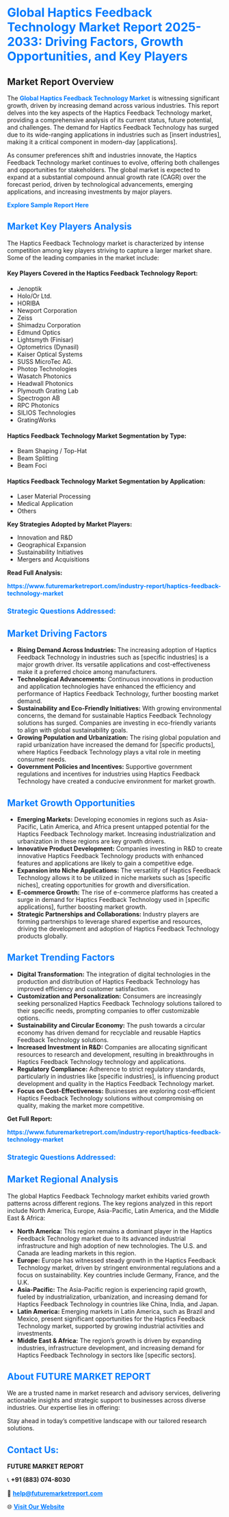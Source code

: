 <h1 style="color: #007BFF;">Global Haptics Feedback Technology Market Report 2025-2033: Driving Factors, Growth Opportunities, and Key Players</h1>

<section id="overview">
<h2>Market Report Overview</h2>
<p>The <a href="https://www.futuremarketreport.com/industry-report/haptics-feedback-technology-market" style="color: #007BFF; text-decoration: none;"><strong>Global Haptics Feedback Technology Market</strong></a> is witnessing significant growth, driven by increasing demand across various industries. This report delves into the key aspects of the Haptics Feedback Technology market, providing a comprehensive analysis of its current status, future potential, and challenges. The demand for Haptics Feedback Technology has surged due to its wide-ranging applications in industries such as [insert industries], making it a critical component in modern-day [applications].</p>
<p>As consumer preferences shift and industries innovate, the Haptics Feedback Technology market continues to evolve, offering both challenges and opportunities for stakeholders. The global market is expected to expand at a substantial compound annual growth rate (CAGR) over the forecast period, driven by technological advancements, emerging applications, and increasing investments by major players.</p>
</section>

<section id="overview">
<p><a href="https://www.futuremarketreport.com/request-sample/reportId=37722" style="color: #007BFF; text-decoration: none;"><strong>Explore Sample Report Here</strong></a></p>
</section>

<section id="key-players">
<h2 style="color: #007BFF;">Market Key Players Analysis</h2>
<p>The Haptics Feedback Technology market is characterized by intense competition among key players striving to capture a larger market share. Some of the leading companies in the market include:</p>
<h4>Key Players Covered in the Haptics Feedback Technology Report:</h4>
<ul><li>Jenoptik</li><li>Holo/Or Ltd.</li><li>HORIBA</li><li>Newport Corporation</li><li>Zeiss</li><li>Shimadzu Corporation</li><li>Edmund Optics</li><li>Lightsmyth (Finisar)</li><li>Optometrics (Dynasil)</li><li>Kaiser Optical Systems</li><li>SUSS MicroTec AG.</li><li>Photop Technologies</li><li>Wasatch Photonics</li><li>Headwall Photonics</li><li>Plymouth Grating Lab</li><li>Spectrogon AB</li><li>RPC Photonics</li><li>SILIOS Technologies</li><li>GratingWorks</li></ul>
<h4>Haptics Feedback Technology Market Segmentation by Type:</h4>
<ul><li>Beam Shaping / Top-Hat</li><li>Beam Splitting</li><li>Beam Foci</li></ul>

<h4>Haptics Feedback Technology Market Segmentation by Application:</h4>
<ul><li>Laser Material Processing</li><li>Medical Application</li><li>Others</li></ul>
<p><strong>Key Strategies Adopted by Market Players:</strong></p>
<ul>
<li>Innovation and R&D</li>
<li>Geographical Expansion</li>
<li>Sustainability Initiatives</li>
<li>Mergers and Acquisitions</li>
</ul>
</section>

<section>
<p><strong>Read Full Analysis: </strong></p><a href="https://www.futuremarketreport.com/industry-report/haptics-feedback-technology-market" style="color: #007BFF; text-decoration: none;"><strong>https://www.futuremarketreport.com/industry-report/haptics-feedback-technology-market</strong></a>
<h3 style="color: #007BFF;">Strategic Questions Addressed:</h3>
</section>

<section id="driving-factors">
<h2 style="color: #007BFF;">Market Driving Factors</h2>
<ul>
<li><strong>Rising Demand Across Industries:</strong> The increasing adoption of Haptics Feedback Technology in industries such as [specific industries] is a major growth driver. Its versatile applications and cost-effectiveness make it a preferred choice among manufacturers.</li>
<li><strong>Technological Advancements:</strong> Continuous innovations in production and application technologies have enhanced the efficiency and performance of Haptics Feedback Technology, further boosting market demand.</li>
<li><strong>Sustainability and Eco-Friendly Initiatives:</strong> With growing environmental concerns, the demand for sustainable Haptics Feedback Technology solutions has surged. Companies are investing in eco-friendly variants to align with global sustainability goals.</li>
<li><strong>Growing Population and Urbanization:</strong> The rising global population and rapid urbanization have increased the demand for [specific products], where Haptics Feedback Technology plays a vital role in meeting consumer needs.</li>
<li><strong>Government Policies and Incentives:</strong> Supportive government regulations and incentives for industries using Haptics Feedback Technology have created a conducive environment for market growth.</li>
</ul>
</section>

<section id="growth-opportunities">
<h2 style="color: #007BFF;">Market Growth Opportunities</h2>
<ul>
<li><strong>Emerging Markets:</strong> Developing economies in regions such as Asia-Pacific, Latin America, and Africa present untapped potential for the Haptics Feedback Technology market. Increasing industrialization and urbanization in these regions are key growth drivers.</li>
<li><strong>Innovative Product Development:</strong> Companies investing in R&D to create innovative Haptics Feedback Technology products with enhanced features and applications are likely to gain a competitive edge.</li>
<li><strong>Expansion into Niche Applications:</strong> The versatility of Haptics Feedback Technology allows it to be utilized in niche markets such as [specific niches], creating opportunities for growth and diversification.</li>
<li><strong>E-commerce Growth:</strong> The rise of e-commerce platforms has created a surge in demand for Haptics Feedback Technology used in [specific applications], further boosting market growth.</li>
<li><strong>Strategic Partnerships and Collaborations:</strong> Industry players are forming partnerships to leverage shared expertise and resources, driving the development and adoption of Haptics Feedback Technology products globally.</li>
</ul>
</section>

<section id="trending-factors">
<h2 style="color: #007BFF;">Market Trending Factors</h2>
<ul>
<li><strong>Digital Transformation:</strong> The integration of digital technologies in the production and distribution of Haptics Feedback Technology has improved efficiency and customer satisfaction.</li>
<li><strong>Customization and Personalization:</strong> Consumers are increasingly seeking personalized Haptics Feedback Technology solutions tailored to their specific needs, prompting companies to offer customizable options.</li>
<li><strong>Sustainability and Circular Economy:</strong> The push towards a circular economy has driven demand for recyclable and reusable Haptics Feedback Technology solutions.</li>
<li><strong>Increased Investment in R&D:</strong> Companies are allocating significant resources to research and development, resulting in breakthroughs in Haptics Feedback Technology technology and applications.</li>
<li><strong>Regulatory Compliance:</strong> Adherence to strict regulatory standards, particularly in industries like [specific industries], is influencing product development and quality in the Haptics Feedback Technology market.</li>
<li><strong>Focus on Cost-Effectiveness:</strong> Businesses are exploring cost-efficient Haptics Feedback Technology solutions without compromising on quality, making the market more competitive.</li>
</ul>
</section>

<section>
<p><strong>Get Full Report: </strong></p><a href="https://www.futuremarketreport.com/industry-report/haptics-feedback-technology-market" style="color: #007BFF; text-decoration: none;"><strong>https://www.futuremarketreport.com/industry-report/haptics-feedback-technology-market</strong></a>
<h3 style="color: #007BFF;">Strategic Questions Addressed:</h3>
</section>


<section id="regional-analysis">
<h2 style="color: #007BFF;">Market Regional Analysis</h2>
<p>The global Haptics Feedback Technology market exhibits varied growth patterns across different regions. The key regions analyzed in this report include North America, Europe, Asia-Pacific, Latin America, and the Middle East & Africa:</p>
<ul>
<li><strong>North America:</strong> This region remains a dominant player in the Haptics Feedback Technology market due to its advanced industrial infrastructure and high adoption of new technologies. The U.S. and Canada are leading markets in this region.</li>
<li><strong>Europe:</strong> Europe has witnessed steady growth in the Haptics Feedback Technology market, driven by stringent environmental regulations and a focus on sustainability. Key countries include Germany, France, and the U.K.</li>
<li><strong>Asia-Pacific:</strong> The Asia-Pacific region is experiencing rapid growth, fueled by industrialization, urbanization, and increasing demand for Haptics Feedback Technology in countries like China, India, and Japan.</li>
<li><strong>Latin America:</strong> Emerging markets in Latin America, such as Brazil and Mexico, present significant opportunities for the Haptics Feedback Technology market, supported by growing industrial activities and investments.</li>
<li><strong>Middle East & Africa:</strong> The region’s growth is driven by expanding industries, infrastructure development, and increasing demand for Haptics Feedback Technology in sectors like [specific sectors].</li>
</ul>
</section>

<footer>
<h2 style="color: #007BFF;">About FUTURE MARKET REPORT</h2>
<p>We are a trusted name in market research and advisory services, delivering actionable insights and strategic support to businesses across diverse industries. Our expertise lies in offering:</p>

<p>Stay ahead in today’s competitive landscape with our tailored research solutions.</p>

<h2 style="color: #007BFF;">Contact Us:</h2>
<p><strong>FUTURE MARKET REPORT</strong></p>
<p>📞 <strong>+91 (883) 074-8030</strong></p>
<p>📧 <strong><a href="mailto:help@futuremarketreport.com" style="color: #007BFF;">help@futuremarketreport.com</a></strong></p>
<p>🌐 <strong><a href="https://www.futuremarketreport.com/" style="color: #007BFF;">Visit Our Website</a></strong></p>
</footer>